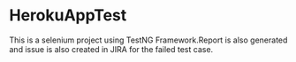 # HerokuAppTest
This is a selenium project using TestNG Framework.Report is also generated and issue is also created in JIRA for the failed test case.
